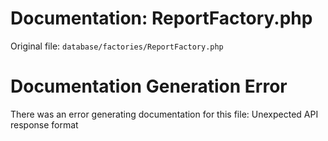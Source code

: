 # Documentation: ReportFactory.php

Original file: `database/factories/ReportFactory.php`

# Documentation Generation Error

There was an error generating documentation for this file: Unexpected API response format